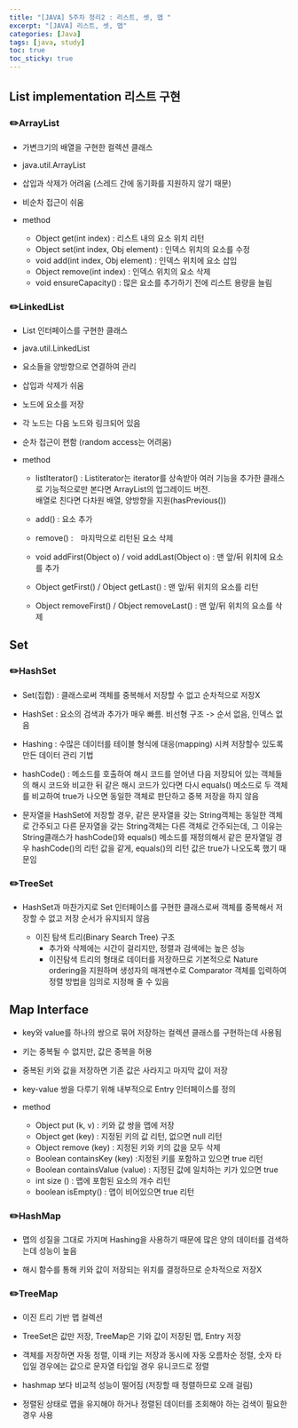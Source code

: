 ```yaml
---
title: "[JAVA] 5주차 정리2 : 리스트, 셋, 맵 "
excerpt: "[JAVA] 리스트, 셋, 맵"
categories: [Java]
tags: [java, study]
toc: true
toc_sticky: true
---
```


## List implementation 리스트 구현

### ✏️ArrayList
    
- 가변크기의 배열을 구현한 컬렉션 클래스
- java.util.ArrayList
- 삽입과 삭제가 어려움 (스레드 간에 동기화를 지원하지 않기 때문)
- 비순차 접근이 쉬움  
		
- method
	- Object get(int index) : 리스트 내의 요소 위치 리턴
	- Object set(int index, Obj element) : 인덱스 위치의 요소를 수정
	- void add(int index, Obj element) : 인덱스 위치에 요소 삽입
	- Object remove(int index) : 인덱스 위치의 요소 삭제
	- void ensureCapacity() : 많은 요소를 추가하기 전에 리스트 용량을 늘림  
  
  
### ✏️LinkedList

- List<E> 인터페이스를 구현한 클래스
- java.util.LinkedList  
- 요소들을 양방향으로 연결하여 관리  
- 삽입과 삭제가 쉬움  
- 노드에 요소를 저장
- 각 노드는 다음 노드와 링크되어 있음
- 순차 접근이 편함 (random access는 어려움)  
  
- method
	- listIterator() : Listiterator는 iterator를 상속받아 여러 기능을 추가한 클래스로 기능적으로만 본다면 ArrayList의 업그레이드 버전.  
	배열로 친다면 다차원 배열, 양방향을 지원(hasPrevious())  
		
    - add()	: 요소 추가  
	
    - remove() :　마지막으로 리턴된 요소 삭제  
		
    - void addFirst(Object o) / void addLast(Object o) : 맨 앞/뒤 위치에 요소를 추가
		
    - Object getFirst() / Object getLast() : 맨 앞/뒤 위치의 요소를 리턴  
		
    - Object removeFirst() / Object removeLast() : 맨 앞/뒤 위치의 요소를 삭제


## Set

### ✏️HashSet

+ Set(집합) : 클래스로써 객체를 중복해서 저장할 수 없고 순차적으로 저장X

+ HashSet : 요소의 검색과 추가가 매우 빠름. 비선형 구조 -> 순서 없음, 인덱스 없음
		  
+ Hashing : 수많은 데이터를 테이블 형식에 대응(mapping) 시켜 	저장할수 있도록 만든 데이터 관리 기법

+ hashCode() : 메소드를 호출하여 해시 코드를 얻어낸 다음 저장되어 있는 객체들의 해시 코드와 비교한 뒤 같은 해시 코드가 있다면 다시 equals() 메소드로 두 객체를 비교하여 true가 나오면 동일한 객체로 판단하고 중복 저장을 하지 않음  

- 문자열을 HashSet에 저장할 경우, 같은 문자열을 갖는 String객체는 동일한 객체로 간주되고 다른 문자열을 갖는 String객체는 다른 객체로 간주되는데, 그 이유는 String클래스가 hashCode()와 equals() 메소드를 재정의해서 같은 문자열일 경우 hashCode()의 리턴 값을 같게, equals()의 리턴 값은 true가 나오도록 했기 때문임

### ✏️TreeSet

+ HashSet과 마찬가지로 Set 인터페이스를 구현한 클래스로써 객체를 중복해서 저장할 수 없고 저장 순서가 유지되지 않음

	+ 이진 탐색 트리(Binary Search Tree) 구조
		- 추가와 삭제에는 시간이 걸리지만, 정렬과 검색에는 높은 성능
		- 이진탐색 트리의 형태로 데이터를 저장하므로 기본적으로 Nature ordering을 지원하며 생성자의 매개변수로 Comparator 객체를 입력하여 정렬 방법을 임의로 지정해 줄 수 있음

## Map Interface

- key와 value를 하나의 쌍으로 묶어 저장하는 컬렉션 클래스를 구현하는데 사용됨

- 키는 중복될 수 없지만, 값은 중복을 허용

- 중복된 키와 값을 저장하면 기존 값은 사라지고 마지막 값이 저장

- key-value 쌍을 다루기 위해 내부적으로 Entry 인터페이스를 정의

- method
	+ Object put (k, v) : 키와 값 쌍을 맵에 저장
	+ Object get (key) : 지정된 키의 값 리턴, 없으면 null 리턴
	+ Object remove (key) : 지정된 키와 키의 값을 모두 삭제
	+ Boolean containsKey (key) :지정된 키를 포함하고 있으면 true 리턴  
	+ Boolean containsValue (value) : 지정된 값에 일치하는 키가 있으면 true
	+ int size () : 맵에 포함된 요소의 개수 리턴
	+ boolean isEmpty() : 맵이 비어있으면 true 리턴
 
### ✏️HashMap

+ 맵의 성질을 그대로 가지며 Hashing을 사용하기 때문에 많은 양의 데이터를 검색하는데 성능이 높음

+ 해시 함수를 통해 키와 값이 저장되는 위치를 결정하므로 순차적으로 저장X

### ✏️TreeMap
	
- 이진 트리 기반 맵 컬렉션
- TreeSet은 값만 저장, TreeMap은 기와 값이 저장된 맵, Entry 저장
	
- 객체를 저장하면 자동 정렬, 이때 키는 저장과 동시에 자동 오름차순 정렬, 숫자 타입일 경우에는 값으로 문자열 타입일 경우 유니코드로 정렬
	
- hashmap 보다 비교적 성능이 떨어짐 (저장할 때 정렬하므로 오래 걸림)
	
- 정렬된 상태로 맵을 유지해야 하거나 정렬된 데이터를 조회해야 하는 검색이 필요한 경우 사용
